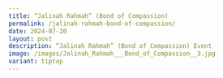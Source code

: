 ```yaml
---
title: “Jalinah Rahmah” (Bond of Compassion)
permalink: /jalinah-rahmah-bond-of-compassion/
date: 2024-07-20
layout: post
description: “Jalinah Rahmah” (Bond of Compassion) Event
image: /images/Jalinah_Rahmah___Bond_of_Compassion__3.jpg
variant: tiptap
---
```


